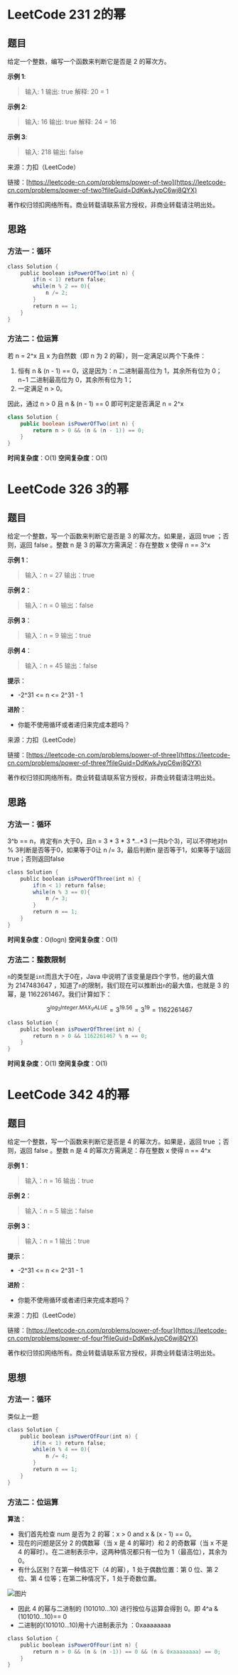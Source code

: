 # LeetCode 231 2的幂

## 题目

给定一个整数，编写一个函数来判断它是否是 2 的幂次方。

**示例 1**:

>输入: 1
>输出: true
>解释: 20 = 1

**示例 2**:

>输入: 16
>输出: true
>解释: 24 = 16

**示例 3**:

>输入: 218
>输出: false

来源：力扣（LeetCode）

链接：[https://leetcode-cn.com/problems/power-of-two](https://leetcode-cn.com/problems/power-of-two?fileGuid=DdKwkJypC6wj8QYX)

著作权归领扣网络所有。商业转载请联系官方授权，非商业转载请注明出处。

## 思路

### 方法一：循环

```java
class Solution {
    public boolean isPowerOfTwo(int n) {
        if(n < 1) return false;
        while(n % 2 == 0){
            n /= 2;
        }
        return n == 1;
    }
}
```
### 方法二：位运算

若 n = 2^x 且 x 为自然数（即 n 为 2 的幂），则一定满足以两个下条件：

1. 恒有 n & (n - 1) == 0，这是因为：n 二进制最高位为 1，其余所有位为 0；n−1 二进制最高位为 0，其余所有位为 1；
2. 一定满足 n > 0。

因此，通过 n > 0 且 n & (n - 1) == 0 即可判定是否满足 n = 2^x

```java
class Solution {
    public boolean isPowerOfTwo(int n) {
        return n > 0 && (n & (n - 1)) == 0;
    }
}
```
**时间复杂度**：O(1)
**空间复杂度**：O(1)

# LeetCode 326 3的幂

## 题目

给定一个整数，写一个函数来判断它是否是 3 的幂次方。如果是，返回 true ；否则，返回 false 。整数 n 是 3 的幂次方需满足：存在整数 x 使得 n == 3^x

**示例 1**：

>输入：n = 27
>输出：true

**示例 2**：

>输入：n = 0
>输出：false

**示例 3**：

>输入：n = 9
>输出：true

**示例 4**：

>输入：n = 45
>输出：false

**提示**：

* -2^31 <= n <= 2^31 - 1

**进阶**：

* 你能不使用循环或者递归来完成本题吗？

来源：力扣（LeetCode）

链接：[https://leetcode-cn.com/problems/power-of-three](https://leetcode-cn.com/problems/power-of-three?fileGuid=DdKwkJypC6wj8QYX)

著作权归领扣网络所有。商业转载请联系官方授权，非商业转载请注明出处。

## 思路

### 方法一：循环

3^b == n，肯定有n 大于0，且n = 3 * 3 * 3 *...*3 (一共b个3)，可以不停地对n % 3判断是否等于0，如果等于0让 n /= 3，最后判断n 是否等于1，如果等于1返回true；否则返回false

```java
class Solution {
    public boolean isPowerOfThree(int n) {
        if(n < 1) return false;
        while(n % 3 == 0){
            n /= 3;
        }
        return n == 1;
    }
}
```
**时间复杂度**：O(logn)
**空间复杂度**：O(1)

### 方法二：整数限制

`n`的类型是`int`而且大于0在，Java 中说明了该变量是四个字节，他的最大值为 2147483647 ，知道了`n`的限制，我们现在可以推断出`n`的最大值，也就是 3 的幂，是 1162261467。我们计算如下：

$$3^{log_{3}Integer.MAX_VALUE} = 3^{19.56} = 3^{19} = 1162261467$$

```java
class Solution {
    public boolean isPowerOfThree(int n) {
        return n > 0 && 1162261467 % n == 0;
    }
}
```
**时间复杂度**：O(1)
**空间复杂度**：O(1)

# LeetCode 342 4的幂

## 题目

给定一个整数，写一个函数来判断它是否是 4 的幂次方。如果是，返回 true ；否则，返回 false 。整数 n 是 4 的幂次方需满足：存在整数 x 使得 n == 4^x

**示例 1**：

>输入：n = 16
>输出：true

**示例 2**：

>输入：n = 5
>输出：false

**示例 3**：

>输入：n = 1
>输出：true

**提示**：

* -2^31 <= n <= 2^31 - 1

**进阶**：

* 你能不使用循环或者递归来完成本题吗？

来源：力扣（LeetCode）

链接：[https://leetcode-cn.com/problems/power-of-four](https://leetcode-cn.com/problems/power-of-four?fileGuid=DdKwkJypC6wj8QYX)

著作权归领扣网络所有。商业转载请联系官方授权，非商业转载请注明出处。

## 思想

### 方法一：循环

类似上一题

```java
class Solution {
    public boolean isPowerOfFour(int n) {
        if(n < 1) return false;
        while(n % 4 == 0){
            n /= 4;
        }
        return n == 1;
    }
}
```
### 方法二：位运算

**算法**：

* 我们首先检查 num 是否为 2 的幂：x > 0 and x & (x - 1) == 0。
* 现在的问题是区分 2 的偶数幂（当 x 是 4 的幂时）和 2 的奇数幂（当 x 不是 4 的幂时）。在二进制表示中，这两种情况都只有一位为 1（最高位），其余为 0。
* 有什么区别？在第一种情况下（4 的幂），1 处于偶数位置：第 0 位、第 2 位、第 4 位等；在第二种情况下，1 处于奇数位置。

![图片](https://uploader.shimo.im/f/8rmq5eUHoo7IpkTN.png!thumbnail?fileGuid=DdKwkJypC6wj8QYX)

* 因此 4 的幂与二进制的 (101010...10) 进行按位与运算会得到 0。即 4^a  & (101010...10)== 0
* 二进制的(101010...10)用十六进制表示为 ：0xaaaaaaaa
```java
class Solution {
    public boolean isPowerOfFour(int n) {
        return n > 0 && (n & (n -1)) == 0 && (n & 0xaaaaaaaa) == 0;
    }
}
```
